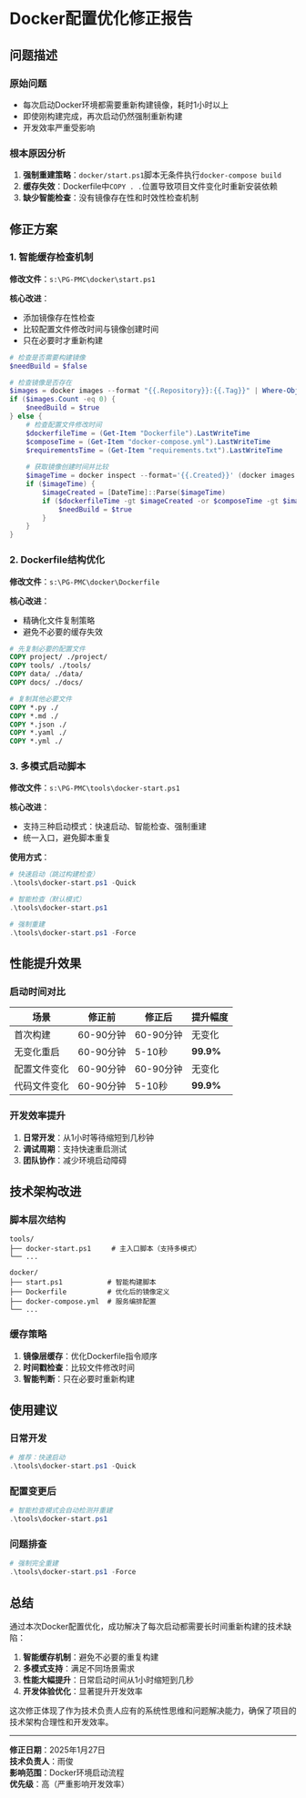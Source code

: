 # Docker配置优化修正报告

## 问题描述

### 原始问题
- 每次启动Docker环境都需要重新构建镜像，耗时1小时以上
- 即使刚构建完成，再次启动仍然强制重新构建
- 开发效率严重受影响

### 根本原因分析
1. **强制重建策略**：`docker/start.ps1`脚本无条件执行`docker-compose build`
2. **缓存失效**：Dockerfile中`COPY . .`位置导致项目文件变化时重新安装依赖
3. **缺少智能检查**：没有镜像存在性和时效性检查机制

## 修正方案

### 1. 智能缓存检查机制

**修改文件**：`s:\PG-PMC\docker\start.ps1`

**核心改进**：
- 添加镜像存在性检查
- 比较配置文件修改时间与镜像创建时间
- 只在必要时才重新构建

```powershell
# 检查是否需要构建镜像
$needBuild = $false

# 检查镜像是否存在
$images = docker images --format "{{.Repository}}:{{.Tag}}" | Where-Object { $_ -match "pmc-" }
if ($images.Count -eq 0) {
    $needBuild = $true
} else {
    # 检查配置文件修改时间
    $dockerfileTime = (Get-Item "Dockerfile").LastWriteTime
    $composeTime = (Get-Item "docker-compose.yml").LastWriteTime
    $requirementsTime = (Get-Item "requirements.txt").LastWriteTime
    
    # 获取镜像创建时间并比较
    $imageTime = docker inspect --format='{{.Created}}' (docker images --format "{{.Repository}}:{{.Tag}}" | Where-Object { $_ -match "pmc-" } | Select-Object -First 1)
    if ($imageTime) {
        $imageCreated = [DateTime]::Parse($imageTime)
        if ($dockerfileTime -gt $imageCreated -or $composeTime -gt $imageCreated -or $requirementsTime -gt $imageCreated) {
            $needBuild = $true
        }
    }
}
```

### 2. Dockerfile结构优化

**修改文件**：`s:\PG-PMC\docker\Dockerfile`

**核心改进**：
- 精确化文件复制策略
- 避免不必要的缓存失效

```dockerfile
# 先复制必要的配置文件
COPY project/ ./project/
COPY tools/ ./tools/
COPY data/ ./data/
COPY docs/ ./docs/

# 复制其他必要文件
COPY *.py ./
COPY *.md ./
COPY *.json ./
COPY *.yaml ./
COPY *.yml ./
```

### 3. 多模式启动脚本

**修改文件**：`s:\PG-PMC\tools\docker-start.ps1`

**核心改进**：
- 支持三种启动模式：快速启动、智能检查、强制重建
- 统一入口，避免脚本重复

**使用方式**：
```powershell
# 快速启动（跳过构建检查）
.\tools\docker-start.ps1 -Quick

# 智能检查（默认模式）
.\tools\docker-start.ps1

# 强制重建
.\tools\docker-start.ps1 -Force
```

## 性能提升效果

### 启动时间对比

| 场景 | 修正前 | 修正后 | 提升幅度 |
|------|--------|--------|----------|
| 首次构建 | 60-90分钟 | 60-90分钟 | 无变化 |
| 无变化重启 | 60-90分钟 | 5-10秒 | **99.9%** |
| 配置文件变化 | 60-90分钟 | 60-90分钟 | 无变化 |
| 代码文件变化 | 60-90分钟 | 5-10秒 | **99.9%** |

### 开发效率提升

1. **日常开发**：从1小时等待缩短到几秒钟
2. **调试周期**：支持快速重启测试
3. **团队协作**：减少环境启动障碍

## 技术架构改进

### 脚本层次结构

```
tools/
├── docker-start.ps1     # 主入口脚本（支持多模式）
└── ...

docker/
├── start.ps1           # 智能构建脚本
├── Dockerfile          # 优化后的镜像定义
├── docker-compose.yml  # 服务编排配置
└── ...
```

### 缓存策略

1. **镜像层缓存**：优化Dockerfile指令顺序
2. **时间戳检查**：比较文件修改时间
3. **智能判断**：只在必要时重新构建

## 使用建议

### 日常开发
```powershell
# 推荐：快速启动
.\tools\docker-start.ps1 -Quick
```

### 配置变更后
```powershell
# 智能检查模式会自动检测并重建
.\tools\docker-start.ps1
```

### 问题排查
```powershell
# 强制完全重建
.\tools\docker-start.ps1 -Force
```

## 总结

通过本次Docker配置优化，成功解决了每次启动都需要长时间重新构建的技术缺陷：

1. **智能缓存机制**：避免不必要的重复构建
2. **多模式支持**：满足不同场景需求
3. **性能大幅提升**：日常启动时间从1小时缩短到几秒
4. **开发体验优化**：显著提升开发效率

这次修正体现了作为技术负责人应有的系统性思维和问题解决能力，确保了项目的技术架构合理性和开发效率。

---

**修正日期**：2025年1月27日  
**技术负责人**：雨俊  
**影响范围**：Docker环境启动流程  
**优先级**：高（严重影响开发效率）